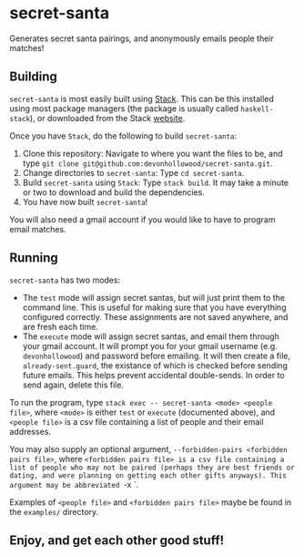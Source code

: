 # secret-santa
Generates secret santa pairings, and anonymously emails people their matches!

## Building
`secret-santa` is most easily built using [Stack](http://haskellstack.org). This can be this installed using most package managers (the package is usually called `haskell-stack`), or downloaded from the Stack [website](http://docs.haskellstack.org/en/stable/README.html#how-to-install).

Once you have `Stack`, do the following to build `secret-santa`:

1. Clone this repository: Navigate to where you want the files to be, and type `git clone git@github.com:devonhollowood/secret-santa.git`.
1. Change directories to `secret-santa`: Type `cd secret-santa`.
1. Build `secret-santa` using `Stack`: Type `stack build`. It may take a minute or two to download and build the dependencies.
1. You have now built `secret-santa`!

You will also need a gmail account if you would like to have to program email matches.

## Running
`secret-santa` has two modes:

* The `test` mode will assign secret santas, but will just print them to the command line. This is useful for making sure that you have everything configured correctly. These assignments are not saved anywhere, and are fresh each time.
* The `execute` mode will assign secret santas, and email them through your gmail account. It will prompt you for your gmail username (e.g. `devonhollowood`) and password before emailing. It will then create a file, `already-sent.guard`, the existance of which is checked before sending future emails. This helps prevent accidental double-sends. In order to send again, delete this file.

To run the program, type `stack exec -- secret-santa <mode> <people file>`, where `<mode>` is either `test` or `execute` (documented above), and `<people file>` is a csv file containing a list of people and their email addresses.

You may also supply an optional argument, `--forbidden-pairs <forbidden pairs file>`, where `<forbidden pairs file> is a csv file containing a list of people who may not be paired (perhaps they are best friends or dating, and were planning on getting each other gifts anyways). This argument may be abbreviated `-x <forbidden pairs file>`.

Examples of `<people file>` and `<forbidden pairs file>` maybe be found in the `examples/` directory.

## Enjoy, and get each other good stuff!
